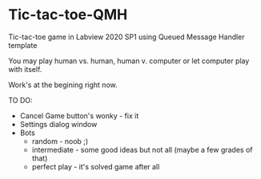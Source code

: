 # Tic-tac-toe-QMH
Tic-tac-toe game in Labview 2020 SP1 using Queued Message Handler template 

You may play human vs. human, human v. computer or let computer play with itself.

Work's at the begining right now.

TO DO:
- Cancel Game button's wonky - fix it
- Settings dialog window
- Bots
  - random - noob ;)
  - intermediate - some good ideas but not all (maybe a few grades of that)
  - perfect play - it's solved game after all

